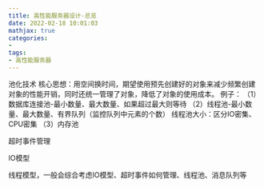```yaml
---
title: 高性能服务器设计-总览
date: 2022-02-18 10:01:03
mathjax: true
categories:
- 
tags: 
- 高性能服务器
---
```


池化技术
核心思想：用空间换时间，期望使用预先创建好的对象来减少频繁创建对象的性能开销，同时还统一管理了对象，降低了对象的使用成本。
例子：
（1）数据库连接池-最小数量、最大数量、如果超过最大则等待
（2）线程池-最小数量、最大数量、有界队列（监控队列中元素的个数）
线程池大小：区分IO密集、CPU密集
（3）内存池

超时事件管理

IO模型

线程模型，一般会综合考虑IO模型、超时事件如何管理、线程池、消息队列等

